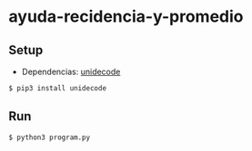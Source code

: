 # ayuda-recidencia-y-promedio

## Setup

- Dependencias:  [unidecode](https://pypi.org/project/Unidecode/)

```bash
$ pip3 install unidecode
```

## Run

```bash
$ python3 program.py
```
